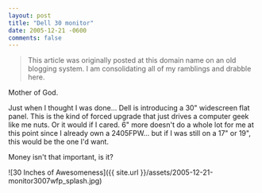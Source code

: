 ```yaml
---
layout: post
title: "Dell 30 monitor"
date: 2005-12-21 -0600
comments: false
---
```


> This article was originally posted at this domain name on an old blogging system.  I am consolidating all of my ramblings and drabble here.

Mother of God.

Just when I thought I was done... Dell is introducing a 30" widescreen flat panel.  This is the kind of forced upgrade that just drives a computer geek like me nuts.  Or it would if I cared.  6" more doesn't do a whole lot for me at this point since I already own a 2405FPW... but if I was still on a 17" or 19", this would be the one I'd want.

Money isn't that important, is it?

![30 Inches of Awesomeness]({{ site.url }}/assets/2005-12-21-monitor3007wfp_splash.jpg)